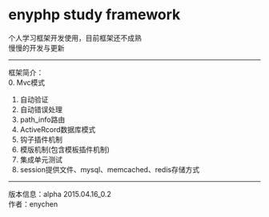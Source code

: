 # enyphp study framework

个人学习框架开发使用，目前框架还不成熟<br/>
慢慢的开发与更新<br/>

---------------------------------------------------
框架简介：<br/>
0. Mvc模式<br/>
1. 自动验证<br/>
2. 自动错误处理<br/>
3. path_info路由<br/>
4. ActiveRcord数据库模式<br/>
5. 钩子插件机制<br/>
6. 模版机制(包含模板插件机制)<br/>
7. 集成单元测试<br/>
8. session提供文件、mysql、memcached、redis存储方式<br/>

---------------------------------------------------
版本信息：alpha 2015.04.16_0.2<br/>
作者：enychen<br/>
